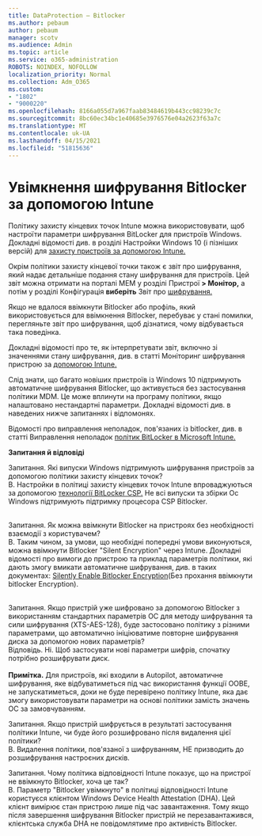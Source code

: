 ```yaml
---
title: DataProtection – Bitlocker
ms.author: pebaum
author: pebaum
manager: scotv
ms.audience: Admin
ms.topic: article
ms.service: o365-administration
ROBOTS: NOINDEX, NOFOLLOW
localization_priority: Normal
ms.collection: Adm_O365
ms.custom:
- "1802"
- "9000220"
ms.openlocfilehash: 8166a055d7a967faab83484619b443cc98239c7c
ms.sourcegitcommit: 8bc60ec34bc1e40685e3976576e04a2623f63a7c
ms.translationtype: MT
ms.contentlocale: uk-UA
ms.lasthandoff: 04/15/2021
ms.locfileid: "51815636"
---
```

# <a name="enabling-bitlocker-encryption-with-intune"></a>Увімкнення шифрування Bitlocker за допомогою Intune

Політику захисту кінцевих точок Intune можна використовувати, щоб настроїти параметри шифрування BitLocker для пристроїв Windows. Докладні відомості див. в розділі Настройки Windows 10 (і пізніших версій) для [захисту пристроїв за допомогою Intune.](https://docs.microsoft.com/intune/endpoint-protection-windows-10#windows-encryption)

Окрім політики захисту кінцевої точки також є звіт про шифрування, який надає детальніше подання стану шифрування для пристроїв. Цей звіт можна отримати на порталі MEM у розділі Пристрої **> Монітор,** а потім у розділі Конфігурація **виберіть** Звіт про [шифрування.](https://endpoint.microsoft.com/#blade/Microsoft_Intune_DeviceSettings/DevicesMonitorMenu/encryptionReport)

Якщо не вдалося ввімкнути Bitlocker або профіль, який використовується для ввімкнення Bitlocker, перебуває у стані помилки, перегляньте звіт про шифрування, щоб дізнатися, чому відбувається така поведінка.

Докладні відомості про те, як інтерпретувати звіт, включно зі значеннями стану шифрування, див. в статті Моніторинг шифрування пристрою за [допомогою Intune.](https://docs.microsoft.com/mem/intune/protect/encryption-monitor)

Слід знати, що багато новіших пристроїв із Windows 10 підтримують автоматичне шифрування Bitlocker, що активується без застосування політики MDM. Це може вплинути на програму політики, якщо налаштовано нестандартні параметри. Докладні відомості див. в наведених нижче запитаннях і відпомонях.

Відомості про виправлення неполадок, пов'язаних із bitlocker, див. в статті Виправлення неполадок [політик BitLocker в Microsoft Intune.](https://docs.microsoft.com/intune/protect/troubleshoot-bitlocker-policies)
 
 
**Запитання й відповіді**

Запитання. Які випуски Windows підтримують шифрування пристроїв за допомогою політики захисту кінцевих точок?<br>
В. Настройки в політиці захисту кінцевих точок Intune впроваджуються за допомогою [технології BitLocker CSP.](https://docs.microsoft.com/windows/client-management/mdm/bitlocker-csp) Не всі випуски та збірки Ос Windows підтримують підтримку процесора CSP Bitlocker. <br><br>

Запитання. Як можна ввімкнути Bitlocker на пристроях без необхідності взаємодії з користувачем?<br>
В. Таким чином, за умови, що необхідні попередні умови виконуються, можна ввімкнути Bitlocker "Silent Encryption" через Intune. Докладні відомості про вимоги до пристрою та приклад параметрів політики, які дають змогу вмикати автоматичне шифрування, див. в таких документах: [Silently Enable Bitlocker Encryption](https://docs.microsoft.com/mem/intune/protect/encrypt-devices#silently-enable-bitlocker-on-devices)(Без прохання ввімкнути bitlocker Encryption). <br><br>

Запитання. Якщо пристрій уже шифровано за допомогою Bitlocker з використанням стандартних параметрів ОС для методу шифрування та сили шифрування (XTS-AES-128), буде застосовано політику з різними параметрами, що автоматично ініціюватиме повторне шифрування диска за допомогою нових параметрів?<br>
Відповідь. Ні. Щоб застосувати нові параметри шифрів, спочатку потрібно розшифрувати диск.<br><br>
**Примітка.** Для пристроїв, які входили в Autopilot, автоматичне шифрування, яке відбуватиметься під час використання функції OOBE, не запускатиметься, доки не буде перевірено політику Intune, яка дає змогу використовувати параметри на основі політики замість значень ОС за замовчуванням.
 
Запитання. Якщо пристрій шифрується в результаті застосування політики Intune, чи буде його розшифровано після видалення цієї політики?<br>
В. Видалення політики, пов'язаної з шифруванням, НЕ призводить до розшифрування настроєних дисків.
 
Запитання. Чому політика відповідності Intune показує, що на пристрої не ввімкнуто Bitlocker, хоча це так?<br>
В. Параметр "Bitlocker увімкнуто" в політиці відповідності Intune користуєся клієнтом Windows Device Health Attestation (DHA). Цей клієнт вимірює стан пристрою лише під час завантаження. Тому якщо після завершення шифрування Bitlocker пристрій не перезавантажився, клієнтська служба DHA не повідомлятиме про активність Bitlocker.
 
 
